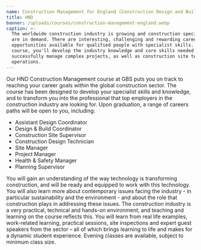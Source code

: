```yaml
---
name: Construction Management for England (Construction Design and Build Technician)
title: HND
banner: /uploads/courses/construction-management-england.webp
caption: >-
  The worldwide construction industry is growing and construction specialists
  are in demand. There are interesting, challenging and rewarding career
  opportunities available for qualified people with specialist skills. On this
  course, you'll develop the industry knowledge and core skills needed to
  successfully manage complex projects, as well as construction site teams and
  operations.
---
```


Our HND Construction Management course at GBS puts you on track to reaching your career goals within the global construction sector. The course has been designed to develop your specialist skills and knowledge, and to transform you into the professional that top employers in the construction industry are looking for. Upon graduation, a range of careers paths will be open to you, including:

* Assistant Design Coordinator
* Design & Build Coordinator
* Construction Site Supervisor
* Construction Design Technician
* Site Manager
* Project Manager
* Health & Safety Manager
* Planning Supervisor

You will gain an understanding of the way technology is transforming construction, and will be ready and equipped to work with this technology. You will also learn more about contemporary issues facing the industry - in particular sustainability and the environment - and about the role that construction plays in addressing these issues. The construction industry is a very practical, technical and hands-on environment, and teaching and learning on the course reflects this. You will learn from real life examples, work-related learning, practical sessions, site inspections and expert guest speakers from the sector – all of which brings learning to life and makes for a dynamic student experience. Evening classes are available, subject to minimum class size.
